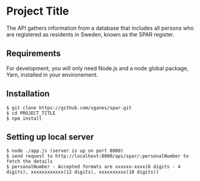 # Project Title

The API gathers information from a database that includes all persons who are registered as residents in Sweden, known as the SPAR register.

## Requirements

For development, you will only need Node.js and a node global package, Yarn, installed in your environement.

## Installation

    $ git clone https://github.com/sganes/spar.git
    $ cd PROJECT_TITLE
    $ npm install

##  Setting up local server  

    $ node ./app.js (server is up on port 8080)
    $ send request to http://localhost:8080/api/spar/:personalNumber to fetch the details 
    $ personalNumber - Accepted formats are xxxxxx-xxxx(6 digits - 4 digits), xxxxxxxxxxxx(12 digits), xxxxxxxxxx(10 digits))

